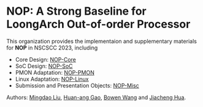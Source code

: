 # NOP: A Strong Baseline for LoongArch Out-of-order Processor

This organization provides the implementaion and supplementary materials for **NOP** in NSCSCC 2023, including

- Core Design: [NOP-Core](https://github.com/NOP-Processor/NOP-Core)
- SoC Design: [NOP-SoC](https://github.com/NOP-Processor/NOP-SoC)
- PMON Adaptation: [NOP-PMON](https://github.com/NOP-Processor/NOP-PMON)
- Linux Adaptation: [NOP-Linux](https://github.com/NOP-Processor/NOP-Linux)
- Submission and Presentation Objects: [NOP-Misc](https://github.com/NOP-Processor/NOP-Misc)

Authors: [Mingdao Liu](https://github.com/Btlmd/), [Huan-ang Gao](https://github.com/c7w/), [Bowen Wang](https://github.com/abmfy) and [Jiacheng Hua](https://github.com/fleurs03).
